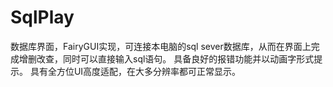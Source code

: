 # SqlPlay
数据库界面，FairyGUI实现，可连接本电脑的sql sever数据库，从而在界面上完成增删改查，同时可以直接输入sql语句。
具备良好的报错功能并以动画字形式提示。
具有全方位UI高度适配，在大多分辨率都可正常显示。
